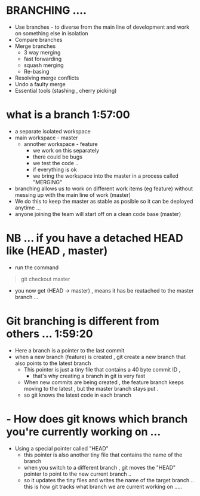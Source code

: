 # BRANCHING .... 

- Use branches - to diverse from the main line of development and work on something else in isolation
- Compare branches
- Merge branches 
    - 3 way merging 
    - fast forwarding
    - squash merging 
    - Re-basing
- Resolving merge conflicts
- Undo a faulty merge 
- Essential tools (stashing , cherry picking)



# what is a branch  1:57:00
- a separate isolated workspace
- main workspace - master 
    - annother workspace - feature
        - we work on this separately 
        - there could be bugs 
        - we test the code .. 
        - if everything is ok 
        - we bring the workspace into the master in a process called "MERGING"
- branching allows us to work on different work items (eg feature) without messing up with the main line of work (master)
- We do this to keep the master as stable as posible so it can be deployed anytime ... 
- anyone joining the team will start off on a clean code base (master)















# NB ... if you have a detached HEAD   like    (HEAD , master) 

- run  the command 

> git checkout master 

- you now get (HEAD -> master)  , means it has be reatached to the master branch ... 





# Git branching is different from others ... 1:59:20
- Here a branch is a pointer to the last commit 
- when a new branch (feature) is created , git create a new branch that also points to the latest branch 
    - This pointer is just a tiny file that contains a 40 byte commit ID , 
        - that's why creating a branch in  git is very fast
    - When new commits are being created , the feature branch keeps moving to the latest , but the  master branch stays put . 
    - so git knows the latest code in each branch


# - How does git knows which branch you're currently working on ...

- Using a special pointer called "HEAD" 
    - this pointer is also another tiny file that contains the name of the branch 
    - when you switch to a different branch , git moves the "HEAD" pointer to point to the new current branch ..
    - so it updates the tiny files and writes the name of the target branch ..
    this is how git tracks what branch we are current working on ..... 
  



